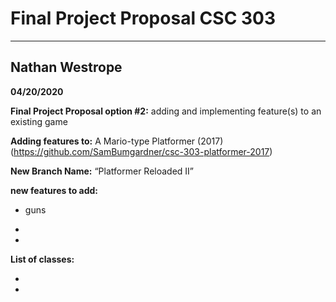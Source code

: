 # Final Project Proposal CSC 303
-------------------------------------------------
## **Nathan Westrope**

**04/20/2020**

**Final Project Proposal option #2:** adding and implementing feature(s) to an existing game


**Adding features to:** A Mario-type Platformer (2017)
(https://github.com/SamBumgardner/csc-303-platformer-2017)

**New Branch Name:** “Platformer Reloaded II”


**new features to add:**

* guns

* 

* 

**List of classes:**

* 

* 
